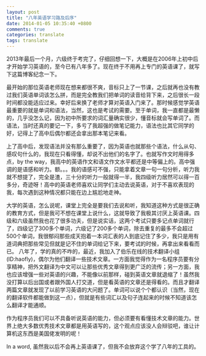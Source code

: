 ```yaml
---
layout: post
title: "八年英语学习路及后序"
date: 2014-01-05 10:35:40 +0800
comments: true
categories: translate
tags: translate
---
```

2013年最后一个月，六级终于考完了，仔细回想一下，大概是在2006年上初中后才开始学习英语的，至今已有八年多了。现在终于不用再上专门的英语课了，就写下这篇博客纪念一下。

最开始的那位英语老师现在想来都很不爽，音标只上了一节课，之后就再也没有教过我们英语单词该怎么拼，而是完全教我们把单词的读音给背下来，之后很长一段时间都没能适应过来。幸好后来换了老师才算对英语入门来了。那时候感觉学英语最重要的就是单词和语法，当然，这也是考试的需要。至于单词，我一直都是最懒的，几乎没怎么记，因为初中所要求的词汇量确实很少，懂音标就会写单词了。而语法，当时还真的要记一下，多亏了我超强的做笔记能力，语法也比其它同学的好，记得上了高中后偶尔都还会拿出那本笔记来看。
<!--more-->
上了高中后，发现语法并没有那么重要了，因为英语也就那些个语法，什么从句、感叹句什么的，我现在只看得懂，却说不出他们的名字了。也就写作文时用得多点，by the way，我高中的英语作文和语文作文水平都还是中等偏上的。高中强调的是语感和听力。额。。。我的语感可不强，只能拿着文章一句一句分析，听力我就不想提了，完全是渣，三十分的听力一般就得一半，我四级听力居然可以得一百多分，奇迹呀！高中的英语老师喜欢让同学们主动去说英语，对于不喜欢表现的我，每次遇到这种情况都只能在边上尴尬地走神。

大学的英语，怎么说呢，课堂上完全是要我们去说和听，我知道这种方式是很正确的教育方式，但是我可不想在课堂上说什么，这就导致了我极其讨厌上英语课。四级和六级虽然我也花了很多功夫，但是说实话，这两个考试只要多记点单词就行了，四级记了300多个单词，六级记了200多个单词，除去重复的最多不会超过500个单词，我很郁闷那些成天抱着一本词汇表的人到底记住了多少，我只是用有道词典把那些常见但就是记不住的单词给记下来，要考试的时候，再拿出来看看而已。
八年了，学的真的不咋的，最近，我加入了伯乐在线的技术翻译小组(ID:haofly)，偶尔为他们翻译一些技术文章。一方面我觉得作为一名程序员要有分享精神，把外文翻译为中文可以让那些优秀文章得到更广泛的流传；另一方面，我也应该增强一些对英语的兴趣，不能像以前那样，碰到英语文章就退缩了！虽然我没打算以后出国或者跟外国人打交道，但是看英语的文章还是得看的。而且才翻译两篇文章就发现了以前学习英语的大问题了。单词可以说个个都认识（当然，现在的翻译软件都能做到这一点），但就是有些词汇以及句子连起来的时候不知道该怎么翻译才能通顺。

作为程序员我们可以不具备听说英语的能力，但必须要有看懂技术文章的能力。世界上绝大多数优秀技术文章都是用英语写的，这个观点应该没人会辩驳吧，谁让计算机这东西是美国佬发明的呢！

In a word, 虽然我以后不会再上英语课了，但我不会放弃这个学了八年的工具的。
